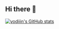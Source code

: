 ## Hi there 👋

[![yodiiin's GitHub stats](https://github-readme-stats.vercel.app/api?username=yodiiin&theme=tokyonight)](https://github.com/yodiiin/github-readme-stats)

<!--
**yodiiin/yodiiin** is a ✨ _special_ ✨ repository because its `README.md` (this file) appears on your GitHub profile.

Here are some ideas to get you started:

- 🔭 I’m currently working on ...
- 🌱 I’m currently learning ...
- 👯 I’m looking to collaborate on ...
- 🤔 I’m looking for help with ...
- 💬 Ask me about ...
- 📫 How to reach me: ...
- 😄 Pronouns: ...
- ⚡ Fun fact: ...
-->
